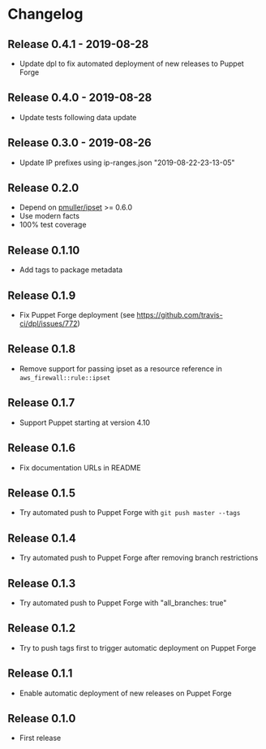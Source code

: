 # Changelog

## Release 0.4.1 - 2019-08-28

* Update dpl to fix automated deployment of new releases to Puppet Forge

## Release 0.4.0 - 2019-08-28

* Update tests following data update

## Release 0.3.0 - 2019-08-26

* Update IP prefixes using ip-ranges.json "2019-08-22-23-13-05"

## Release 0.2.0

* Depend on [pmuller/ipset](https://forge.puppet.com/pmuller/ipset) >= 0.6.0
* Use modern facts
* 100% test coverage

## Release 0.1.10

* Add tags to package metadata

## Release 0.1.9

* Fix Puppet Forge deployment
  (see https://github.com/travis-ci/dpl/issues/772)

## Release 0.1.8

* Remove support for passing ipset as a resource reference in
  ``aws_firewall::rule::ipset``

## Release 0.1.7

* Support Puppet starting at version 4.10

## Release 0.1.6

* Fix documentation URLs in README

## Release 0.1.5

* Try automated push to Puppet Forge with ``git push master --tags``

## Release 0.1.4

* Try automated push to Puppet Forge after removing branch restrictions

## Release 0.1.3

* Try automated push to Puppet Forge with "all_branches: true"

## Release 0.1.2

* Try to push tags first to trigger automatic deployment on Puppet Forge

## Release 0.1.1

* Enable automatic deployment of new releases on Puppet Forge

## Release 0.1.0

* First release

